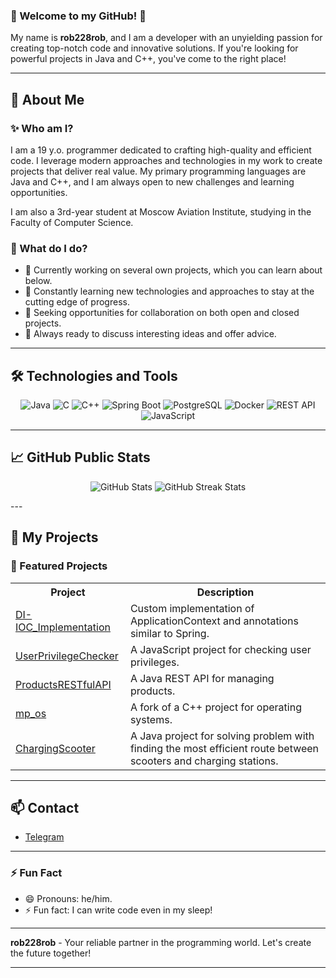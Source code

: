 <!--
**rob228rob/rob228rob** is a ✨ _special_ ✨ repository because its `README.md` (this file) appears on your GitHub profile.

Here are some ideas to get you started:

- 🔭 I’m currently working on ...
- 🌱 I’m currently learning ...
- 👯 I’m looking to collaborate on ...
- 🤔 I’m looking for help with ...
- 💬 Ask me about ...
- 📫 How to reach me: ...
- 😄 Pronouns: ...
- ⚡ Fun fact: ...
-->
### 🌟 Welcome to my GitHub! 🌟

My name is **rob228rob**, and I am a developer with an unyielding passion for creating top-notch code and innovative solutions. If you're looking for powerful projects in Java and C++, you've come to the right place!

---

## 🚀 About Me
### ✨ Who am I?
I am a 19 y.o. programmer dedicated to crafting high-quality and efficient code. I leverage modern approaches and technologies in my work to create projects that deliver real value. My primary programming languages are Java and C++, and I am always open to new challenges and learning opportunities.

I am also a 3rd-year student at Moscow Aviation Institute, studying in the Faculty of Computer Science.

### 🌟 What do I do?
- 🔭 Currently working on several own projects, which you can learn about below.
- 🌱 Constantly learning new technologies and approaches to stay at the cutting edge of progress.
- 👯 Seeking opportunities for collaboration on both open and closed projects.
- 💬 Always ready to discuss interesting ideas and offer advice.

---

## 🛠️ Technologies and Tools
<p align="center">
  <img src="https://img.icons8.com/color/48/000000/java-coffee-cup-logo.png" alt="Java"/>
  <img src="https://img.icons8.com/color/48/000000/c-programming.png" alt="C"/>
  <img src="https://img.icons8.com/color/48/000000/c-plus-plus-logo.png" alt="C++"/>
  <img src="https://img.icons8.com/color/48/000000/spring-logo.png" alt="Spring Boot"/>
  <img src="https://img.icons8.com/color/48/000000/postgreesql.png" alt="PostgreSQL"/>
  <img src="https://img.icons8.com/color/48/000000/docker.png" alt="Docker"/>
  <img src="https://img.icons8.com/ios-filled/50/FF6F00/api.png" alt="REST API"/>
  <img src="https://img.icons8.com/color/48/000000/javascript.png" alt="JavaScript"/>
</p>

---

## 📈 GitHub Public Stats
<p align="center">
  <img src="https://github-readme-stats.vercel.app/api?username=rob228rob&show_icons=true&theme=radical&count_private=true" alt="GitHub Stats"/>
  <img src="https://github-readme-streak-stats.herokuapp.com?user=rob228rob&theme=radical&date_format=M%20j%5B%2C%20Y%5D" alt="GitHub Streak Stats"/>
</p>
---

## 💼 My Projects
### 🚀 Featured Projects
<table>
  <tr>
    <th>Project</th>
    <th>Description</th>
  </tr>
  <tr>
    <td><a href="https://github.com/rob228rob/DI-IOC_Implementation">DI-IOC_Implementation</a></td>
    <td>Custom implementation of ApplicationContext and annotations similar to Spring.</td>
  </tr>
  <tr>
    <td><a href="https://github.com/rob228rob/UserPrivilegeChecker">UserPrivilegeChecker</a></td>
    <td>A JavaScript project for checking user privileges.</td>
  </tr>
  <tr>
    <td><a href="https://github.com/rob228rob/ProductsRESTfulAPI">ProductsRESTfulAPI</a></td>
    <td>A Java REST API for managing products.</td>
  </tr>
  <tr>
    <td><a href="https://github.com/rob228rob/mp_os">mp_os</a></td>
    <td>A fork of a C++ project for operating systems.</td>
  </tr>
  <tr>
    <td><a href="https://github.com/rob228rob/ChargingScooterProblem">ChargingScooter</a></td>
    <td>A Java project for solving problem with finding the most efficient route between scooters and charging stations.</td>
  </tr>
</table>

---

## 📫 Contact
- [Telegram](https://t.me/rob229rob)
---

### ⚡ Fun Fact
- 😄 Pronouns: he/him.
- ⚡ Fun fact: I can write code even in my sleep!

---

**rob228rob** - Your reliable partner in the programming world. Let's create the future together!

---
